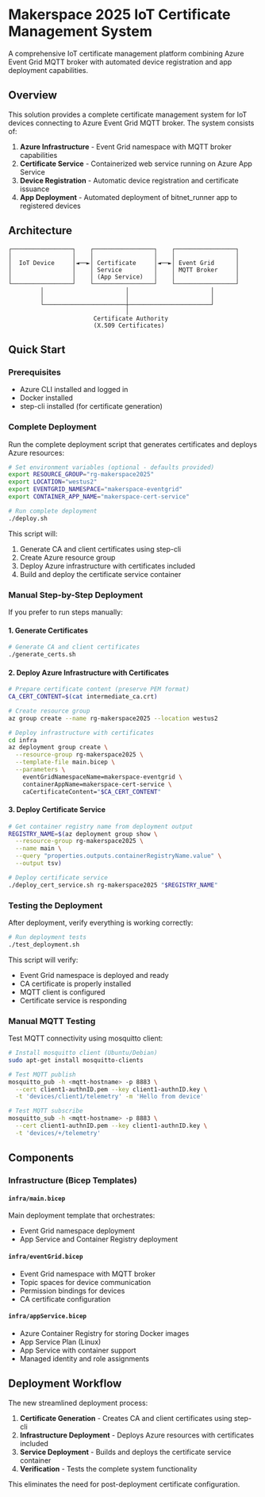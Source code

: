 # Makerspace 2025 IoT Certificate Management System

A comprehensive IoT certificate management platform combining Azure Event Grid MQTT broker with automated device registration and app deployment capabilities.

## Overview

This solution provides a complete certificate management system for IoT devices connecting to Azure Event Grid MQTT broker. The system consists of:

1. **Azure Infrastructure** - Event Grid namespace with MQTT broker capabilities
2. **Certificate Service** - Containerized web service running on Azure App Service  
3. **Device Registration** - Automatic device registration and certificate issuance
4. **App Deployment** - Automated deployment of bitnet_runner app to registered devices

## Architecture

```shell
┌─────────────────┐    ┌─────────────────┐    ┌─────────────────┐
│                 │    │                 │    │                 │
│  IoT Device     │◄──►│ Certificate     │◄──►│ Event Grid      │
│                 │    │ Service         │    │ MQTT Broker     │
│                 │    │ (App Service)   │    │                 │
└─────────────────┘    └─────────────────┘    └─────────────────┘
         │                       │                       │
         │                       │                       │
         └───────────────────────┼───────────────────────┘
                                 │
                        Certificate Authority
                        (X.509 Certificates)
```

## Quick Start

### Prerequisites

- Azure CLI installed and logged in
- Docker installed
- step-cli installed (for certificate generation)

### Complete Deployment

Run the complete deployment script that generates certificates and deploys Azure resources:

```bash
# Set environment variables (optional - defaults provided)
export RESOURCE_GROUP="rg-makerspace2025"
export LOCATION="westus2"
export EVENTGRID_NAMESPACE="makerspace-eventgrid"
export CONTAINER_APP_NAME="makerspace-cert-service"

# Run complete deployment
./deploy.sh
```

This script will:

1. Generate CA and client certificates using step-cli
2. Create Azure resource group
3. Deploy Azure infrastructure with certificates included
4. Build and deploy the certificate service container

### Manual Step-by-Step Deployment

If you prefer to run steps manually:

#### 1. Generate Certificates

```bash
# Generate CA and client certificates
./generate_certs.sh
```

#### 2. Deploy Azure Infrastructure with Certificates

```bash
# Prepare certificate content (preserve PEM format)
CA_CERT_CONTENT=$(cat intermediate_ca.crt)

# Create resource group
az group create --name rg-makerspace2025 --location westus2

# Deploy infrastructure with certificates
cd infra
az deployment group create \
  --resource-group rg-makerspace2025 \
  --template-file main.bicep \
  --parameters \
    eventGridNamespaceName=makerspace-eventgrid \
    containerAppName=makerspace-cert-service \
    caCertificateContent="$CA_CERT_CONTENT"
```

#### 3. Deploy Certificate Service

```bash
# Get container registry name from deployment output
REGISTRY_NAME=$(az deployment group show \
  --resource-group rg-makerspace2025 \
  --name main \
  --query "properties.outputs.containerRegistryName.value" \
  --output tsv)

# Deploy certificate service
./deploy_cert_service.sh rg-makerspace2025 "$REGISTRY_NAME"
```

### Testing the Deployment

After deployment, verify everything is working correctly:

```bash
# Run deployment tests
./test_deployment.sh
```

This script will verify:

- Event Grid namespace is deployed and ready
- CA certificate is properly installed
- MQTT client is configured
- Certificate service is responding

### Manual MQTT Testing

Test MQTT connectivity using mosquitto client:

```bash
# Install mosquitto client (Ubuntu/Debian)
sudo apt-get install mosquitto-clients

# Test MQTT publish
mosquitto_pub -h <mqtt-hostname> -p 8883 \
  --cert client1-authnID.pem --key client1-authnID.key \
  -t 'devices/client1/telemetry' -m 'Hello from device'

# Test MQTT subscribe
mosquitto_sub -h <mqtt-hostname> -p 8883 \
  --cert client1-authnID.pem --key client1-authnID.key \
  -t 'devices/+/telemetry'
```

## Components

### Infrastructure (Bicep Templates)

#### `infra/main.bicep`

Main deployment template that orchestrates:

- Event Grid namespace deployment
- App Service and Container Registry deployment

#### `infra/eventGrid.bicep`

- Event Grid namespace with MQTT broker
- Topic spaces for device communication  
- Permission bindings for devices
- CA certificate configuration

#### `infra/appService.bicep`

- Azure Container Registry for storing Docker images
- App Service Plan (Linux)
- App Service with container support
- Managed identity and role assignments

## Deployment Workflow

The new streamlined deployment process:

1. **Certificate Generation** - Creates CA and client certificates using step-cli
2. **Infrastructure Deployment** - Deploys Azure resources with certificates included
3. **Service Deployment** - Builds and deploys the certificate service container
4. **Verification** - Tests the complete system functionality

This eliminates the need for post-deployment certificate configuration.
